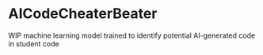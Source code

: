 # AICodeCheaterBeater
 WIP machine learning model trained to identify potential AI-generated code in student code
